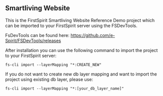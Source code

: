 Smartliving Website
--------------------

This is the FirstSpirit Smartliving Website Reference Demo project which can be imported to your FirstSpirit server using the FSDevTools.

FsDevTools can be found here: https://github.com/e-Spirit/FSDevTools/releases

After installation you can use the following command to import the project to your FirstSpirit server:

`fs-cli import --layerMapping "*:CREATE_NEW"`



If you do not want to create new db layer mapping and want to import the project using existing db layer, please use:

`fs-cli import --layerMapping "*:[your_db_layer_name]"`